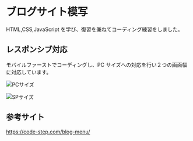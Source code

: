 # ブログサイト模写

HTML,CSS,JavaScript を学び、復習を兼ねてコーディング練習をしました。

## レスポンシブ対応

モバイルファーストでコーディングし、PC サイズへの対応を行い２つの画面幅に対応しています。

![PCサイズ](./img/127.0.0.1_5500_index.html.png)

![SPサイズ](<./img/127.0.0.1_5500_index.html(iPhone%20XR).png>)

## 参考サイト

<https://code-step.com/blog-menu/>
